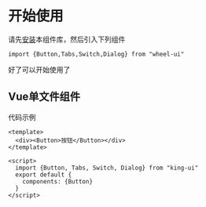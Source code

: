 # 开始使用

请先[安装](#/doc/install)本组件库，然后引入下列组件
     
    import {Button,Tabs,Switch,Dialog} from "wheel-ui" 
    
好了可以开始使用了

## Vue单文件组件
代码示例

    <template>
      <div><Button>按钮</Button></div>
    </template>

    <script>
      import {Button, Tabs, Switch, Dialog} from "king-ui"
      export default {
        components: {Button}
      }
    </script>
